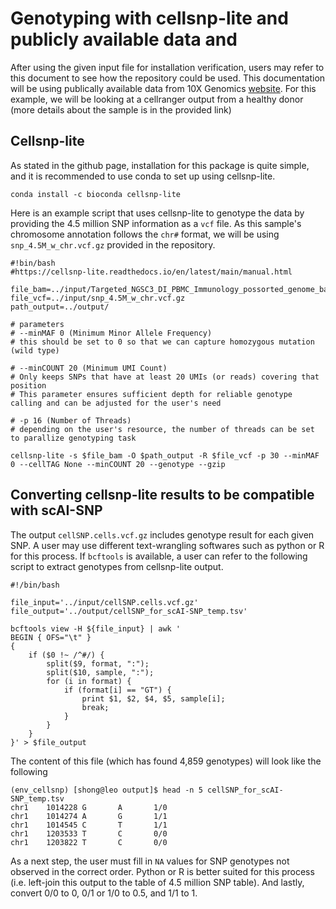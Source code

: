 # Genotyping with cellsnp-lite and publicly available data and 

After using the given input file for installation verification, users may refer to this document to see how the repository could be used. This documentation will be using publically available data from 10X Genomics [website](https://www.10xgenomics.com/datasets/pbm-cs-from-a-healthy-donor-targeted-immunology-panel-3-1-standard-4-0-0). For this example, we will be looking at a cellranger output from a healthy donor (more details about the sample is in the provided link)

## Cellsnp-lite 

As stated in the github page, installation for this package is quite simple, and it is recommended to use conda to set up using cellsnp-lite.

```{bash}
conda install -c bioconda cellsnp-lite
```

Here is an example script that uses cellsnp-lite to genotype the data by providing the 4.5 million SNP information as a `vcf` file. As this sample's chromosome annotation follows the `chr#` format, we will be using `snp_4.5M_w_chr.vcf.gz` provided in the repository.

```{bash}
#!bin/bash
#https://cellsnp-lite.readthedocs.io/en/latest/main/manual.html

file_bam=../input/Targeted_NGSC3_DI_PBMC_Immunology_possorted_genome_bam.bam
file_vcf=../input/snp_4.5M_w_chr.vcf.gz
path_output=../output/

# parameters
# --minMAF 0 (Minimum Minor Allele Frequency)
# this should be set to 0 so that we can capture homozygous mutation (wild type)

# --minCOUNT 20 (Minimum UMI Count)
# Only keeps SNPs that have at least 20 UMIs (or reads) covering that position
# This parameter ensures sufficient depth for reliable genotype calling and can be adjusted for the user's need

# -p 16 (Number of Threads)
# depending on the user's resource, the number of threads can be set to parallize genotyping task

cellsnp-lite -s $file_bam -O $path_output -R $file_vcf -p 30 --minMAF 0 --cellTAG None --minCOUNT 20 --genotype --gzip
```

## Converting cellsnp-lite results to be compatible with scAI-SNP

The output `cellSNP.cells.vcf.gz` includes genotype result for each given SNP. A user may use different text-wrangling softwares such as python or R for this process. If `bcftools` is available, a user can refer to the following script to extract genotypes from cellsnp-lite output.

```{bash}
#!/bin/bash

file_input='../input/cellSNP.cells.vcf.gz'
file_output='../output/cellSNP_for_scAI-SNP_temp.tsv'

bcftools view -H ${file_input} | awk '
BEGIN { OFS="\t" } 
{
    if ($0 !~ /^#/) {
        split($9, format, ":");
        split($10, sample, ":");
        for (i in format) {
            if (format[i] == "GT") {
                print $1, $2, $4, $5, sample[i];
                break;
            }
        }
    }
}' > $file_output
```

The content of this file (which has found 4,859 genotypes) will look like the following
```{bash}
(env_cellsnp) [shong@leo output]$ head -n 5 cellSNP_for_scAI-SNP_temp.tsv
chr1    1014228 G       A       1/0
chr1    1014274 A       G       1/1
chr1    1014545 C       T       1/1
chr1    1203533 T       C       0/0
chr1    1203822 T       C       0/0
```

As a next step, the user must fill in `NA` values for SNP genotypes not observed in the correct order. Python or R is better suited for this process (i.e. left-join this output to the table of 4.5 million SNP table). And lastly, convert 0/0 to 0, 0/1 or 1/0 to 0.5, and 1/1 to 1.